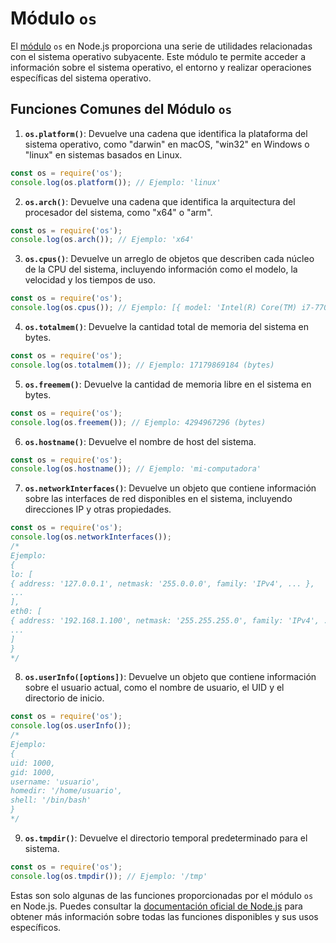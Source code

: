 # Módulo `os`

El [módulo](010%20-%20Módulos.md) `os` en Node.js proporciona una serie de utilidades relacionadas con el sistema operativo subyacente. Este módulo te permite acceder a información sobre el sistema operativo, el entorno y realizar operaciones específicas del sistema operativo.

## Funciones Comunes del Módulo `os`

1. **`os.platform()`**: Devuelve una cadena que identifica la plataforma del sistema operativo, como "darwin" en macOS, "win32" en Windows o "linux" en sistemas basados en Linux.
```javascript
const os = require('os');
console.log(os.platform()); // Ejemplo: 'linux'
```

2. **`os.arch()`**: Devuelve una cadena que identifica la arquitectura del procesador del sistema, como "x64" o "arm".
```javascript
const os = require('os');
console.log(os.arch()); // Ejemplo: 'x64'
```

3. **`os.cpus()`**: Devuelve un arreglo de objetos que describen cada núcleo de la CPU del sistema, incluyendo información como el modelo, la velocidad y los tiempos de uso.
```javascript
const os = require('os');
console.log(os.cpus()); // Ejemplo: [{ model: 'Intel(R) Core(TM) i7-7700HQ CPU @ 2.80GHz', speed: 2808, ... }]
```

4. **`os.totalmem()`**: Devuelve la cantidad total de memoria del sistema en bytes.
```javascript
const os = require('os');
console.log(os.totalmem()); // Ejemplo: 17179869184 (bytes)
```

5. **`os.freemem()`**: Devuelve la cantidad de memoria libre en el sistema en bytes.
```javascript
const os = require('os');
console.log(os.freemem()); // Ejemplo: 4294967296 (bytes)
```

6. **`os.hostname()`**: Devuelve el nombre de host del sistema.
```javascript
const os = require('os');
console.log(os.hostname()); // Ejemplo: 'mi-computadora'
```

7. **`os.networkInterfaces()`**: Devuelve un objeto que contiene información sobre las interfaces de red disponibles en el sistema, incluyendo direcciones IP y otras propiedades.
```javascript
const os = require('os');
console.log(os.networkInterfaces());
/*
Ejemplo:
{
lo: [
{ address: '127.0.0.1', netmask: '255.0.0.0', family: 'IPv4', ... },
...
],
eth0: [
{ address: '192.168.1.100', netmask: '255.255.255.0', family: 'IPv4', ... },
...
]
}
*/
```

8. **`os.userInfo([options])`**: Devuelve un objeto que contiene información sobre el usuario actual, como el nombre de usuario, el UID y el directorio de inicio.
```javascript
const os = require('os');
console.log(os.userInfo());
/*
Ejemplo:
{
uid: 1000,
gid: 1000,
username: 'usuario',
homedir: '/home/usuario',
shell: '/bin/bash'
}
*/
```

9. **`os.tmpdir()`**: Devuelve el directorio temporal predeterminado para el sistema.
```javascript
const os = require('os');
console.log(os.tmpdir()); // Ejemplo: '/tmp'
```

Estas son solo algunas de las funciones proporcionadas por el módulo `os` en Node.js. Puedes consultar la [documentación oficial de Node.js](https://nodejs.org/dist/latest-v16.x/docs/api/os.html) para obtener más información sobre todas las funciones disponibles y sus usos específicos.
